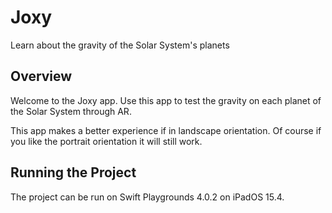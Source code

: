 # Joxy

Learn about the gravity of the Solar System's planets

## Overview

Welcome to the Joxy app. Use this app to test the gravity on each planet of the Solar System through AR.

This app makes a better experience if in landscape orientation. Of course if you like the portrait orientation it will still work.

## Running the Project

The project can be run on Swift Playgrounds 4.0.2 on iPadOS 15.4.
